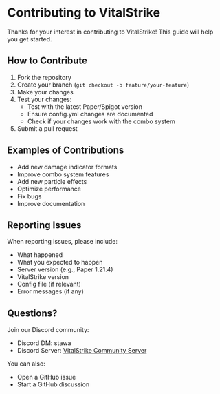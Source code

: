 # Contributing to VitalStrike

Thanks for your interest in contributing to VitalStrike! This guide will help you get started.

## How to Contribute

1. Fork the repository
2. Create your branch (`git checkout -b feature/your-feature`)
3. Make your changes
4. Test your changes:
   - Test with the latest Paper/Spigot version
   - Ensure config.yml changes are documented
   - Check if your changes work with the combo system
5. Submit a pull request

## Examples of Contributions

- Add new damage indicator formats
- Improve combo system features
- Add new particle effects
- Optimize performance
- Fix bugs
- Improve documentation

## Reporting Issues

When reporting issues, please include:

- What happened
- What you expected to happen
- Server version (e.g., Paper 1.21.4)
- VitalStrike version
- Config file (if relevant)
- Error messages (if any)

## Questions?

Join our Discord community:

- Discord DM: stawa
- Discord Server: [VitalStrike Community Server](https://discord.com/invite/b4nxvp8NcH)

You can also:

- Open a GitHub issue
- Start a GitHub discussion
